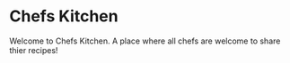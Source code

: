 # Chefs Kitchen
Welcome to Chefs Kitchen. A place where all chefs are welcome to share thier recipes!